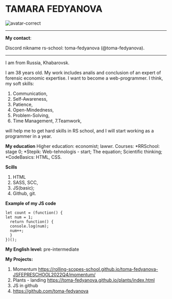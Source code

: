 # __TAMARA FEDYANOVA__
![avatar-correct](https://user-images.githubusercontent.com/112993598/223278996-c8d9e8b1-299a-4a2b-8a6e-08816e3274ac.jpg)
*********************
**My contact**: 

Discord nikname rs-school: toma-fedyanova (@toma-fedyanova).
****
 
 I am from Russia, Khabarovsk. 

 I am 38 years old. My work includes analis and conclusion of an expert of forensic economic expertise. 
I want to become a web-programmer. I think, my soft skills:
1. Communication,
2. Self-Awareness,
3. Patience,
4. Open-Mindedness,
5. Problem-Solving,
6. Time Management,
7.Teamwork,

will help me to get hard skills in RS school, and I will start working as a programmer in a year.

**My education**
Higher education: 
economist; 
lawwr.
Courses:
*RRSchool: stage 0;
*Stepik: Web-tehnologis - start; The equation; Scientific thinking;
*CodeBasics: HTML, CSS.

**Scills**
1. HTML
2. SASS, SCC,
3. JS(basic);
4. Github, git.

**Example of my JS code**
```
let count = (function() {
let num = 1;
  return function() {
  console.log(num);
  num++;
  }
})();
```
**My English level:** 
pre-intermediate

**My Projects:** 
1. Momentum
https://rolling-scopes-school.github.io/toma-fedyanova-JSFEPRESCHOOL2022Q4/momentum/
2. Plants - landing 
https://toma-fedyanova.github.io/plants/index.html
3. JS in github
4. https://github.com/toma-fedyanova
